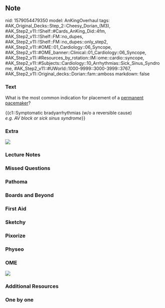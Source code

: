 ## Note
nid: 1579054479350
model: AnKingOverhaul
tags: #AK_Original_Decks::Step_2::Cheesy_Dorian_(M3), #AK_Step2_v11::!Shelf::#Cards_AnKing_Did::4fm, #AK_Step2_v11::!Shelf::FM::no_dupes, #AK_Step2_v11::!Shelf::FM::no_dupes::only_step2, #AK_Step2_v11::#OME::01_Cardiology::06_Syncope, #AK_Step2_v11::#OME_banner::Clinical::01_Cardiology::06_Syncope, #AK_Step2_v11::#Resources_by_rotation::IM::ome::cardio::syncope, #AK_Step2_v11::#Subjects::Cardiology::10_Arrhythmias::Sick_Sinus_Syndrome, #AK_Step2_v11::#UWorld::1000-9999::3000-3999::3767, #AK_Step2_v11::Original_decks::Dorian::fam::amboss
markdown: false

### Text
What is the most common indication for placement of a <u>permanent
pacemaker</u>?
<div>
  <div>
    {{c1::Symptomatic bradyarrhythmias (w/o a reversible cause)
  </div>
  <div>
    <i>e.g. AV block or sick sinus syndrome</i>}}
  </div>
</div>

### Extra
<img src="f8fa9afa69fe4f483d379f2b79df5225.jpg">

### Lecture Notes


### Missed Questions


### Pathoma


### Boards and Beyond


### First Aid


### Sketchy


### Pixorize


### Physeo


### OME
<div class="ome-widget">
  <a href=
  "https://onlinemeded.org/spa/cardiology/syncope/acquire?ref=anki">
  <img src="_OME_AnkiFlashcards_Lesson_5.png"></a>
</div>

### Additional Resources


### One by one

